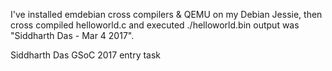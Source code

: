 I've installed emdebian cross compilers & QEMU on my Debian Jessie, then cross compiled helloworld.c and executed ./helloworld.bin output was "Siddharth Das - Mar  4 2017".

Siddharth Das
GSoC 2017 entry task

